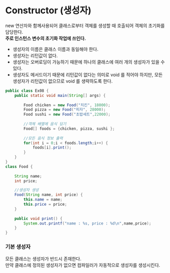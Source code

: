 # Constructor (생성자)
new 연산자와 함께사용되어 클래스로부터 객체를 생성할 때 호출되어 객체의 초기화를 담당한다.   
<b>주로 인스턴스 변수의 초기화 작업에 쓰인다.</b>

- 생성자의 이름은 클래스 이름과 동일해야 한다.
- 생성자는 리턴값이 없다.
- 생성자는 오버로딩이 가능하기 때문에 하나의 클래스에 여러 개의 생성자가 있을 수 있다. 
- 생성자도 메서드이기 때문에 리턴값이 없다는 의미로 void 를 적어야 하지만, 모든 생성자가 리턴값이 없으므로 void 를 생략하도록 한다.

```java
public class Ex08 {
	public static void main(String[] args) {
		
		Food chicken = new Food("치킨", 18000);
		Food pizza = new Food("피자", 28000);
		Food sushi = new Food("초밥세트",22000);
		
		//객체 배열에 음식 담기
		Food[] foods = {chicken, pizza, sushi };
		
		//모든 음식 정보 출력
		for(int i = 0;i < foods.length;i++) {
			foods[i].print();
		}			
	}
}
class Food {
	
	String name;
	int price;

    //생성자 생성
	Food(String name, int price) {
		this.name = name;
		this.price = price;
	}
	
	public void print() {
		System.out.printf("name : %s, price : %d\n",name,price);
	}
}
```

### 기본 생성자
모든 클래스는 생성자가 반드시 존재한다.   
만약 클래스에 정의된 생성자가 없으면 컴파일러가 자동적으로 생성자를 생성시킨다.
